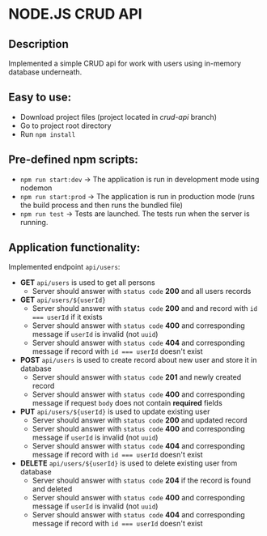 # NODE.JS CRUD API

## Description

Implemented a simple CRUD api for work with users using in-memory database underneath.

## Easy to use:
- Download project files (project located in *crud-api* branch)
- Go to project root directory
- Run `npm install`

## Pre-defined npm scripts:
+ `npm run start:dev` -> The application is run in development mode using nodemon
+ `npm run start:prod` -> The application is run in production mode (runs the build process and then runs the bundled file)
+ `npm run test` -> Tests are launched. The tests run when the server is running.

## Application functionality:
Implemented endpoint `api/users`:
- **GET** `api/users` is used to get all persons
   - Server should answer with `status code` **200** and all users records
- **GET** `api/users/${userId}`
   - Server should answer with `status code` **200** and and record with `id === userId` if it exists
   - Server should answer with `status code` **400** and corresponding message if `userId` is invalid (not `uuid`)
   - Server should answer with `status code` **404** and corresponding message if record with `id === userId` doesn't exist
- **POST** `api/users` is used to create record about new user and store it in database
   - Server should answer with `status code` **201** and newly created record
   - Server should answer with `status code` **400** and corresponding message if request `body` does not contain **required** fields
- **PUT** `api/users/${userId}` is used to update existing user
   - Server should answer with `status code` **200** and updated record
   - Server should answer with `status code` **400** and corresponding message if `userId` is invalid (not `uuid`)
   - Server should answer with `status code` **404** and corresponding message if record with `id === userId` doesn't exist
- **DELETE** `api/users/${userId}` is used to delete existing user from database
   - Server should answer with `status code` **204** if the record is found and deleted
   - Server should answer with `status code` **400** and corresponding message if `userId` is invalid (not `uuid`)
   - Server should answer with `status code` **404** and corresponding message if record with `id === userId` doesn't exist
